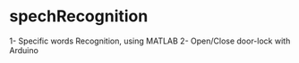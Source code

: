 # spechRecognition
1- Specific words Recognition, using MATLAB
2- Open/Close door-lock with Arduino
